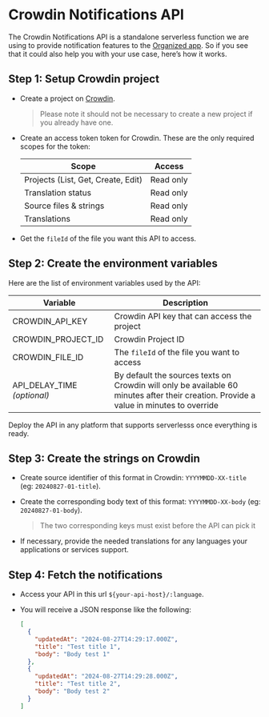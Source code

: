 # Crowdin Notifications API

The Crowdin Notifications API is a standalone serverless function we are using to provide notification features to the [Organized app](https://github.com/sws2apps/organized-app). So if you see that it could also help you with your use case, here’s how it works.

## Step 1: Setup Crowdin project

- Create a project on [Crowdin](https://crowdin.com).

  > Please note it should not be necessary to create a new project if you already have one.

- Create an access token token for Crowdin. These are the only required scopes for the token:

  | Scope                              | Access    |
  | ---------------------------------- | --------- |
  | Projects (List, Get, Create, Edit) | Read only |
  | Translation status                 | Read only |
  | Source files & strings             | Read only |
  | Translations                       | Read only |

- Get the `fileId` of the file you want this API to access.

## Step 2: Create the environment variables

Here are the list of environment variables used by the API:

| Variable                           | Description                                                                                                                            |
| ---------------------------------- | -------------------------------------------------------------------------------------------------------------------------------------- |
| CROWDIN_API_KEY                    | Crowdin API key that can access the project                                                                                            |
| CROWDIN_PROJECT_ID                 | Crowdin Project ID                                                                                                                     |
| CROWDIN_FILE_ID                    | The `fileId` of the file you want to access                                                                                            |
| API_DELAY_TIME <em>(optional)</em> | By default the sources texts on Crowdin will only be available 60 minutes after their creation. Provide a value in minutes to override |

Deploy the API in any platform that supports serverlesss once everything is ready.

## Step 3: Create the strings on Crowdin

- Create source identifier of this format in Crowdin: `YYYYMMDD-XX-title` (eg: `20240827-01-title`).
- Create the corresponding body text of this format: `YYYYMMDD-XX-body` (eg: `20240827-01-body`).

  > The two corresponding keys must exist before the API can pick it

- If necessary, provide the needed translations for any languages your applications or services support.

## Step 4: Fetch the notifications

- Access your API in this url `${your-api-host}/:language`.
- You will receive a JSON response like the following:

  ```json
  [
    {
      "updatedAt": "2024-08-27T14:29:17.000Z",
      "title": "Test title 1",
      "body": "Body test 1"
    },
    {
      "updatedAt": "2024-08-27T14:29:28.000Z",
      "title": "Test title 2",
      "body": "Body test 2"
    }
  ]
  ```
